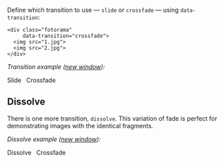 Define which transition to&nbsp;use&nbsp;&mdash; `slide` or `crossfade` &mdash; using `data-transition`:

	<div class="fotorama"
	     data-transition="crossfade">
	  <img src="1.jpg">
	  <img src="2.jpg">
	</div>

_Transition example (<a href="/examples/transition.html" target="_blank">new window</a>):_

<p class="switch-group">
	<span class="switch js-transition-switch active" data-fotorama="#transition">Slide</span>
	&nbsp;
	<span class="switch js-transition-switch" data-fotorama="#transition">Crossfade</span>
</p>

<div class="fotorama-wrap"><div class="fotorama"
     id="transition"
     data-width="700"
     data-ratio="3/2"
     data-fit="cover">
	<a href="http://fotorama.s3.amazonaws.com/i/okonechnikov/10-lo.jpg"></a>
	<a href="http://fotorama.s3.amazonaws.com/i/okonechnikov/11-lo.jpg"></a>
	<a href="http://fotorama.s3.amazonaws.com/i/okonechnikov/13-lo.jpg"></a>
	<a href="http://fotorama.s3.amazonaws.com/i/okonechnikov/19-lo.jpg"></a>
	<a href="http://fotorama.s3.amazonaws.com/i/okonechnikov/4-lo.jpg"></a>
</div></div>

## Dissolve
There is&nbsp;one more transition, `dissolve`. This variation of&nbsp;fade is&nbsp;perfect for demonstrating images with the identical fragments.

_Dissolve example (<a href="/examples/dissolve.html" target="_blank">new window</a>):_

<p class="switch-group">
	<span class="switch js-transition-switch active" data-fotorama="#dissolve-example">Dissolve</span>
	&nbsp;
	<span class="switch js-transition-switch" data-fotorama="#dissolve-example">Crossfade</span>
</p>

<div class="fotorama-wrap"><div class="fotorama"
     id="dissolve-example"
     data-transition="dissolve"
     data-width="700"
     data-ratio="700/467"
     data-fit="cover"
     data-loop="true">
	<a href="http://fotorama.s3.amazonaws.com/i/orion-art/5-a.jpg"></a>
	<a href="http://fotorama.s3.amazonaws.com/i/orion-art/5-b.jpg"></a>
	<a href="http://fotorama.s3.amazonaws.com/i/orion-art/5-c.jpg"></a>
</div></div>